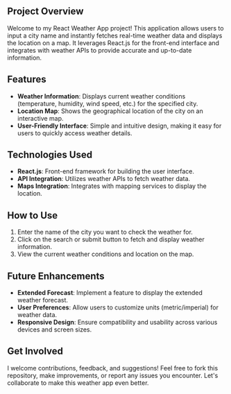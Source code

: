 ## Project Overview

Welcome to my React Weather App project! This application allows users to input a city name and instantly fetches real-time weather data and displays the location on a map. It leverages React.js for the front-end interface and integrates with weather APIs to provide accurate and up-to-date information.

## Features

- **Weather Information**: Displays current weather conditions (temperature, humidity, wind speed, etc.) for the specified city.
- **Location Map**: Shows the geographical location of the city on an interactive map.
- **User-Friendly Interface**: Simple and intuitive design, making it easy for users to quickly access weather details.

## Technologies Used

- **React.js**: Front-end framework for building the user interface.
- **API Integration**: Utilizes weather APIs to fetch weather data.
- **Maps Integration**: Integrates with mapping services to display the location.

## How to Use

1. Enter the name of the city you want to check the weather for.
2. Click on the search or submit button to fetch and display weather information.
3. View the current weather conditions and location on the map.

## Future Enhancements

- **Extended Forecast**: Implement a feature to display the extended weather forecast.
- **User Preferences**: Allow users to customize units (metric/imperial) for weather data.
- **Responsive Design**: Ensure compatibility and usability across various devices and screen sizes.

## Get Involved

I welcome contributions, feedback, and suggestions! Feel free to fork this repository, make improvements, or report any issues you encounter. Let's collaborate to make this weather app even better.

